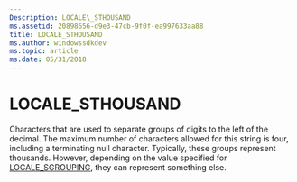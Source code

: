 ```yaml
---
Description: LOCALE\_STHOUSAND
ms.assetid: 20898656-d9e3-47cb-9f0f-ea997633aa88
title: LOCALE_STHOUSAND
ms.author: windowssdkdev
ms.topic: article
ms.date: 05/31/2018
---
```


# LOCALE\_STHOUSAND

Characters that are used to separate groups of digits to the left of the decimal. The maximum number of characters allowed for this string is four, including a terminating null character. Typically, these groups represent thousands. However, depending on the value specified for [LOCALE\_SGROUPING](locale-sgrouping.md), they can represent something else.

 

 



